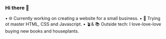 ### Hi there 👋

• 🌐 Currently working on creating a website for a small business.
• 📌 Trying ot master HTML, CSS and Javascript.
• 🪴& 📚 Outside tech: I love-love-love buying new books and houseplants.

<!--
**AnetteKy/AnetteKy** is a ✨ _special_ ✨ repository because its `README.md` (this file) appears on your GitHub profile.

Here are some ideas to get you started:

- 🔭 I’m currently working on ...
- 🌱 I’m currently learning ...
- 👯 I’m looking to collaborate on ...
- 🤔 I’m looking for help with ...
- 💬 Ask me about ...
- 📫 How to reach me: ...
- 😄 Pronouns: ...
- ⚡ Fun fact: ...
-->
